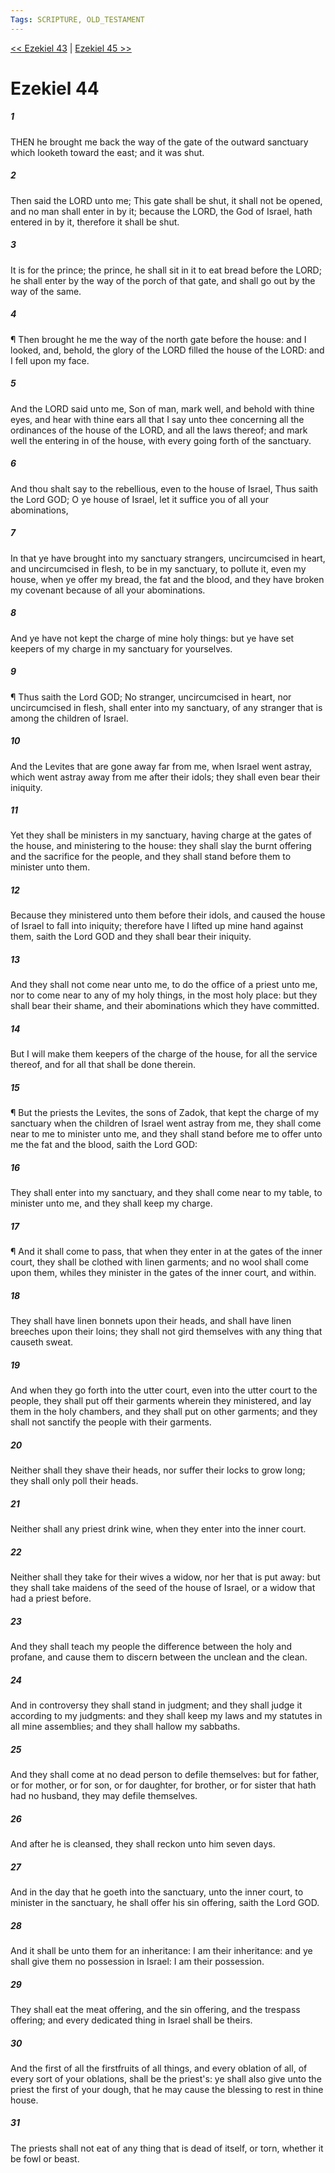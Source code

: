 ```yaml
---
Tags: SCRIPTURE, OLD_TESTAMENT
---
```


[<< Ezekiel 43](OLD_TESTAMENT/26_Ezekiel/Ezekiel_43.md) | [Ezekiel 45 >>](OLD_TESTAMENT/26_Ezekiel/Ezekiel_45.md)

# Ezekiel 44

##### 1
 THEN he brought me back the way of the gate of the outward sanctuary which looketh toward the east; and it was shut.
##### 2
 Then said the LORD unto me; This gate shall be shut, it shall not be opened, and no man shall enter in by it; because the LORD, the God of Israel, hath entered in by it, therefore it shall be shut.
##### 3
 It is for the prince; the prince, he shall sit in it to eat bread before the LORD; he shall enter by the way of the porch of that gate, and shall go out by the way of the same.
##### 4
 ¶ Then brought he me the way of the north gate before the house: and I looked, and, behold, the glory of the LORD filled the house of the LORD: and I fell upon my face.
##### 5
 And the LORD said unto me, Son of man, mark well, and behold with thine eyes, and hear with thine ears all that I say unto thee concerning all the ordinances of the house of the LORD, and all the laws thereof; and mark well the entering in of the house, with every going forth of the sanctuary.
##### 6
 And thou shalt say to the rebellious, even to the house of Israel, Thus saith the Lord GOD; O ye house of Israel, let it suffice you of all your abominations,
##### 7
 In that ye have brought into my sanctuary strangers, uncircumcised in heart, and uncircumcised in flesh, to be in my sanctuary, to pollute it, even my house, when ye offer my bread, the fat and the blood, and they have broken my covenant because of all your abominations.
##### 8
 And ye have not kept the charge of mine holy things: but ye have set keepers of my charge in my sanctuary for yourselves.
##### 9
 ¶ Thus saith the Lord GOD; No stranger, uncircumcised in heart, nor uncircumcised in flesh, shall enter into my sanctuary, of any stranger that is among the children of Israel.
##### 10
 And the Levites that are gone away far from me, when Israel went astray, which went astray away from me after their idols; they shall even bear their iniquity.
##### 11
 Yet they shall be ministers in my sanctuary, having charge at the gates of the house, and ministering to the house: they shall slay the burnt offering and the sacrifice for the people, and they shall stand before them to minister unto them.
##### 12
 Because they ministered unto them before their idols, and caused the house of Israel to fall into iniquity; therefore have I lifted up mine hand against them, saith the Lord GOD and they shall bear their iniquity.
##### 13
 And they shall not come near unto me, to do the office of a priest unto me, nor to come near to any of my holy things, in the most holy place: but they shall bear their shame, and their abominations which they have committed.
##### 14
 But I will make them keepers of the charge of the house, for all the service thereof, and for all that shall be done therein.
##### 15
 ¶ But the priests the Levites, the sons of Zadok, that kept the charge of my sanctuary when the children of Israel went astray from me, they shall come near to me to minister unto me, and they shall stand before me to offer unto me the fat and the blood, saith the Lord GOD:
##### 16
 They shall enter into my sanctuary, and they shall come near to my table, to minister unto me, and they shall keep my charge.
##### 17
 ¶ And it shall come to pass, that when they enter in at the gates of the inner court, they shall be clothed with linen garments; and no wool shall come upon them, whiles they minister in the gates of the inner court, and within.
##### 18
 They shall have linen bonnets upon their heads, and shall have linen breeches upon their loins; they shall not gird themselves with any thing that causeth sweat.
##### 19
 And when they go forth into the utter court, even into the utter court to the people, they shall put off their garments wherein they ministered, and lay them in the holy chambers, and they shall put on other garments; and they shall not sanctify the people with their garments.
##### 20
 Neither shall they shave their heads, nor suffer their locks to grow long; they shall only poll their heads.
##### 21
 Neither shall any priest drink wine, when they enter into the inner court.
##### 22
 Neither shall they take for their wives a widow, nor her that is put away: but they shall take maidens of the seed of the house of Israel, or a widow that had a priest before.
##### 23
 And they shall teach my people the difference between the holy and profane, and cause them to discern between the unclean and the clean.
##### 24
 And in controversy they shall stand in judgment; and they shall judge it according to my judgments: and they shall keep my laws and my statutes in all mine assemblies; and they shall hallow my sabbaths.
##### 25
 And they shall come at no dead person to defile themselves: but for father, or for mother, or for son, or for daughter, for brother, or for sister that hath had no husband, they may defile themselves.
##### 26
 And after he is cleansed, they shall reckon unto him seven days.
##### 27
 And in the day that he goeth into the sanctuary, unto the inner court, to minister in the sanctuary, he shall offer his sin offering, saith the Lord GOD.
##### 28
 And it shall be unto them for an inheritance: I am their inheritance: and ye shall give them no possession in Israel: I am their possession.
##### 29
 They shall eat the meat offering, and the sin offering, and the trespass offering; and every dedicated thing in Israel shall be theirs.
##### 30
 And the first of all the firstfruits of all things, and every oblation of all, of every sort of your oblations, shall be the priest's: ye shall also give unto the priest the first of your dough, that he may cause the blessing to rest in thine house.
##### 31
 The priests shall not eat of any thing that is dead of itself, or torn, whether it be fowl or beast.

